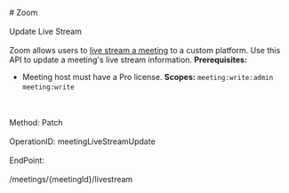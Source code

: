 <br>#     Zoom</br>
<br>Update Live Stream</br>
<br>Zoom allows users to [live stream a meeting](https://support.zoom.us/hc/en-us/articles/115001777826-Live-Streaming-Meetings-or-Webinars-Using-a-Custom-Service) to a custom platform. Use this API to update a meeting's live stream information.
**Prerequisites:**
* Meeting host must have a Pro license.
**Scopes:** `meeting:write:admin` `meeting:write` 


</br>
<br>Method: Patch</br>
<br>OperationID: meetingLiveStreamUpdate</br>
<br>EndPoint:</br>
<br>/meetings/{meetingId}/livestream</br>

